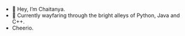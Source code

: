 - 👋 Hey, I’m Chaitanya. 
- 🤖 Currently wayfaring through the bright alleys of Python, Java and C++. 
- Cheerio.
